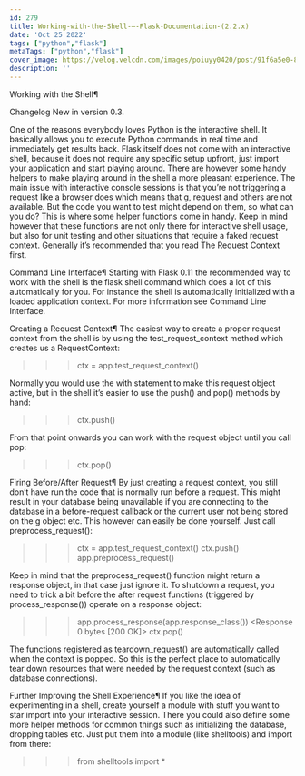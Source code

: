 ```yaml
---
id: 279
title: Working-with-the-Shell-—-Flask-Documentation-(2.2.x)
date: 'Oct 25 2022'
tags: ["python","flask"]
metaTags: ["python","flask"]
cover_image: https://velog.velcdn.com/images/poiuyy0420/post/91f6a5e0-8aae-43f5-b2f0-d683d877ff69/flask.png
description: ''
---
```



            
  
Working with the Shell¶

Changelog
New in version 0.3.

One of the reasons everybody loves Python is the interactive shell.  It
basically allows you to execute Python commands in real time and
immediately get results back.  Flask itself does not come with an
interactive shell, because it does not require any specific setup upfront,
just import your application and start playing around.
There are however some handy helpers to make playing around in the shell a
more pleasant experience.  The main issue with interactive console
sessions is that you’re not triggering a request like a browser does which
means that g, request and others are not
available.  But the code you want to test might depend on them, so what
can you do?
This is where some helper functions come in handy.  Keep in mind however
that these functions are not only there for interactive shell usage, but
also for unit testing and other situations that require a faked request
context.
Generally it’s recommended that you read The Request Context first.

Command Line Interface¶
Starting with Flask 0.11 the recommended way to work with the shell is the
flask shell command which does a lot of this automatically for you.
For instance the shell is automatically initialized with a loaded
application context.
For more information see Command Line Interface.


Creating a Request Context¶
The easiest way to create a proper request context from the shell is by
using the test_request_context method which creates
us a RequestContext:
>>> ctx = app.test_request_context()


Normally you would use the with statement to make this request object
active, but in the shell it’s easier to use the
push() and
pop() methods by hand:
>>> ctx.push()


From that point onwards you can work with the request object until you
call pop:
>>> ctx.pop()




Firing Before/After Request¶
By just creating a request context, you still don’t have run the code that
is normally run before a request.  This might result in your database
being unavailable if you are connecting to the database in a
before-request callback or the current user not being stored on the
g object etc.
This however can easily be done yourself.  Just call
preprocess_request():
>>> ctx = app.test_request_context()
>>> ctx.push()
>>> app.preprocess_request()


Keep in mind that the preprocess_request() function
might return a response object, in that case just ignore it.
To shutdown a request, you need to trick a bit before the after request
functions (triggered by process_response()) operate on
a response object:
>>> app.process_response(app.response_class())
<Response 0 bytes [200 OK]>
>>> ctx.pop()


The functions registered as teardown_request() are
automatically called when the context is popped.  So this is the perfect
place to automatically tear down resources that were needed by the request
context (such as database connections).


Further Improving the Shell Experience¶
If you like the idea of experimenting in a shell, create yourself a module
with stuff you want to star import into your interactive session.  There
you could also define some more helper methods for common things such as
initializing the database, dropping tables etc.
Just put them into a module (like shelltools) and import from there:
>>> from shelltools import *






            
          
